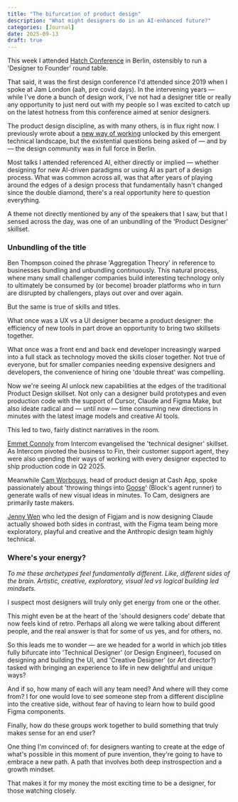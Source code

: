 ```yaml
---
title: "The bifurcation of product design"
description: "What might designers do in an AI-enhanced future?"
categories: [Journal]
date: 2025-09-13
draft: true
---
```


This week I attended [Hatch Conference](https://hatchconference.com) in Berlin, ostensibly to run a 'Designer to Founder' round table.

That said, it was the first design conference I'd attended since 2019 when I spoke at Jam London (aah, pre covid days). In the intervening years — while I've done a bunch of design work, I've not had a designer title or really any opportunity to just nerd out with my people so I was excited to catch up on the latest hotness from this conference aimed at senior designers.

The product design discipline, as with many others, is in flux right now. I previously wrote about a [new way of working](/designing-closer-to-the-edge) unlocked by this emergent technical landscape, but the existential questions being asked of — and by — the design community was in full force in Berlin.

Most talks I attended referenced AI, either directly or implied — whether designing for new AI-driven paradigms or using AI as part of a design process. What was common across all, was that after years of playing around the edges of a design process that fundamentally hasn't changed since the double diamond, there's a real opportunity here to question everything.

A theme not directly mentioned by any of the speakers that I saw, but that I sensed across the day, was one of an unbundling of the 'Product Designer' skillset.

### Unbundling of the title

Ben Thompson coined the phrase 'Aggregation Theory' in reference to businesses bundling and unbundling continuously. This natural process, where many small challenger companies build interesting technology only to ultimately be consumed by (or become) broader platforms who in turn are disrupted by challengers, plays out over and over again.

But the same is true of skills and titles.

What once was a UX vs a UI designer became a product designer: the efficiency of new tools in part drove an opportunity to bring two skillsets together.

What once was a front end and back end developer increasingly warped into a full stack as technology moved the skills closer together. Not true of everyone, but for smaller companies needing expensive designers and developers, the convenience of hiring one 'double threat' was compelling.

Now we're seeing AI unlock new capabilities at the edges of the traditional Product Design skillset. Not only can a designer build prototypes and even production code with the support of Cursor, Claude and Figma Make, but also ideate radical and — until now — time consuming new directions in minutes with the latest image models and creative AI tools.

This led to two, fairly distinct narratives in the room.

[Emmet Connoly](#) from Intercom evangelised the 'technical designer' skillset. As Intercom pivoted the business to Fin, their customer support agent, they were also upending their ways of working with every designer expected to ship production code in Q2 2025.

Meanwhile [Cam Worbouys](#), head of product design at Cash App, spoke passionately about 'throwing things into [Goose](#)' (Block's agent runner) to generate walls of new visual ideas in minutes. To Cam, designers are primarily taste makers.

[Jenny Wen](#) who led the design of Figjam and is now designing Claude actually showed both sides in contrast, with the Figma team being more exploratory, playful and creative and the Anthropic design team highly technical.

### Where's your energy?

*To me these archetypes feel fundamentally different. Like, different sides of the brain. Artistic, creative, exploratory, visual led vs logical building led mindsets.*

I suspect most designers will truly only get energy from one or the other.

This might even be at the heart of the 'should designers code' debate that now feels kind of retro. Perhaps all along we were talking about different people, and the real answer is that for some of us yes, and for others, no.

So this leads me to wonder — are we headed for a world in which job titles fully bifurcate into 'Technical Designer' (or Design Engineer), focused on designing and building the UI, and 'Creative Designer' (or Art director?) tasked with bringing an experience to life in new delightful and unique ways?

And if so, how many of each will any team need? And where will they come from? I for one would love to see someone step from a different discipline into the creative side, without fear of having to learn how to build good Figma components.

Finally, how do these groups work together to build something that truly makes sense for an end user?

One thing I'm convinced of: for designers wanting to create at the edge of what's possible in this moment of pure invention, they're going to have to embrace a new path. A path that involves both deep instrospection and a growth mindset.

That makes it for my money the most exciting time to be a designer, for those watching closely.